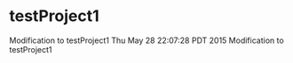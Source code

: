 # testProject1
Modification to testProject1
Thu May 28 22:07:28 PDT 2015
Modification to testProject1
